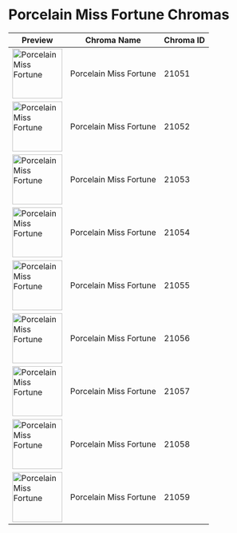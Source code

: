 # Porcelain Miss Fortune Chromas

| Preview | Chroma Name | Chroma ID |
|---|---|---|
| <img src='https://raw.communitydragon.org/latest/plugins/rcp-be-lol-game-data/global/default/v1/champion-chroma-images/21/21051.png' alt='Porcelain Miss Fortune' width='100'> | Porcelain Miss Fortune | 21051 |
| <img src='https://raw.communitydragon.org/latest/plugins/rcp-be-lol-game-data/global/default/v1/champion-chroma-images/21/21052.png' alt='Porcelain Miss Fortune' width='100'> | Porcelain Miss Fortune | 21052 |
| <img src='https://raw.communitydragon.org/latest/plugins/rcp-be-lol-game-data/global/default/v1/champion-chroma-images/21/21053.png' alt='Porcelain Miss Fortune' width='100'> | Porcelain Miss Fortune | 21053 |
| <img src='https://raw.communitydragon.org/latest/plugins/rcp-be-lol-game-data/global/default/v1/champion-chroma-images/21/21054.png' alt='Porcelain Miss Fortune' width='100'> | Porcelain Miss Fortune | 21054 |
| <img src='https://raw.communitydragon.org/latest/plugins/rcp-be-lol-game-data/global/default/v1/champion-chroma-images/21/21055.png' alt='Porcelain Miss Fortune' width='100'> | Porcelain Miss Fortune | 21055 |
| <img src='https://raw.communitydragon.org/latest/plugins/rcp-be-lol-game-data/global/default/v1/champion-chroma-images/21/21056.png' alt='Porcelain Miss Fortune' width='100'> | Porcelain Miss Fortune | 21056 |
| <img src='https://raw.communitydragon.org/latest/plugins/rcp-be-lol-game-data/global/default/v1/champion-chroma-images/21/21057.png' alt='Porcelain Miss Fortune' width='100'> | Porcelain Miss Fortune | 21057 |
| <img src='https://raw.communitydragon.org/latest/plugins/rcp-be-lol-game-data/global/default/v1/champion-chroma-images/21/21058.png' alt='Porcelain Miss Fortune' width='100'> | Porcelain Miss Fortune | 21058 |
| <img src='https://raw.communitydragon.org/latest/plugins/rcp-be-lol-game-data/global/default/v1/champion-chroma-images/21/21059.png' alt='Porcelain Miss Fortune' width='100'> | Porcelain Miss Fortune | 21059 |
